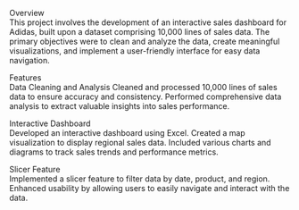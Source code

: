 Overview
<br> This project involves the development of an interactive sales dashboard for Adidas, built upon a dataset comprising 10,000 lines of sales data. The primary objectives were to clean and analyze the data, create meaningful visualizations, and implement a user-friendly interface for easy data navigation.

Features
<br>Data Cleaning and Analysis
Cleaned and processed 10,000 lines of sales data to ensure accuracy and consistency.
Performed comprehensive data analysis to extract valuable insights into sales performance.

Interactive Dashboard
<br>Developed an interactive dashboard using Excel.
Created a map visualization to display regional sales data.
Included various charts and diagrams to track sales trends and performance metrics.

Slicer Feature
<br>Implemented a slicer feature to filter data by date, product, and region.
Enhanced usability by allowing users to easily navigate and interact with the data.
